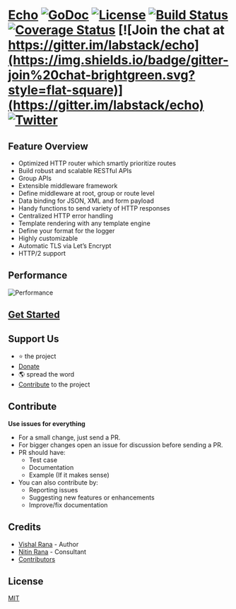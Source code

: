 # [Echo](https://echo.labstack.com) [![GoDoc](http://img.shields.io/badge/go-documentation-blue.svg?style=flat-square)](http://godoc.org/github.com/labstack/echo) [![License](http://img.shields.io/badge/license-mit-blue.svg?style=flat-square)](https://raw.githubusercontent.com/labstack/echo/master/LICENSE) [![Build Status](http://img.shields.io/travis/labstack/echo.svg?style=flat-square)](https://travis-ci.org/labstack/echo) [![Coverage Status](http://img.shields.io/coveralls/labstack/echo.svg?style=flat-square)](https://coveralls.io/r/labstack/echo) [![Join the chat at https://gitter.im/labstack/echo](https://img.shields.io/badge/gitter-join%20chat-brightgreen.svg?style=flat-square)](https://gitter.im/labstack/echo) [![Twitter](https://img.shields.io/badge/twitter-@labstack-55acee.svg?style=flat-square)](https://twitter.com/labstack)

## Feature Overview

- Optimized HTTP router which smartly prioritize routes
- Build robust and scalable RESTful APIs
- Group APIs
- Extensible middleware framework
- Define middleware at root, group or route level
- Data binding for JSON, XML and form payload
- Handy functions to send variety of HTTP responses
- Centralized HTTP error handling
- Template rendering with any template engine
- Define your format for the logger
- Highly customizable
- Automatic TLS via Let’s Encrypt
- HTTP/2 support

## Performance

![Performance](https://i.imgur.com/F2V7TfO.png)

## [Get Started](https://echo.labstack.com/guide)

## Support Us

- :star: the project
- [Donate](https://echo.labstack.com/support-echo)
- :earth_americas: spread the word
- [Contribute](#contribute) to the project

## Contribute

**Use issues for everything**

- For a small change, just send a PR.
- For bigger changes open an issue for discussion before sending a PR.
- PR should have:
  - Test case
  - Documentation
  - Example (If it makes sense)
- You can also contribute by:
  - Reporting issues
  - Suggesting new features or enhancements
  - Improve/fix documentation

## Credits
- [Vishal Rana](https://github.com/vishr) - Author
- [Nitin Rana](https://github.com/nr17) - Consultant
- [Contributors](https://github.com/labstack/echo/graphs/contributors)

## License

[MIT](https://github.com/labstack/echo/blob/master/LICENSE)
